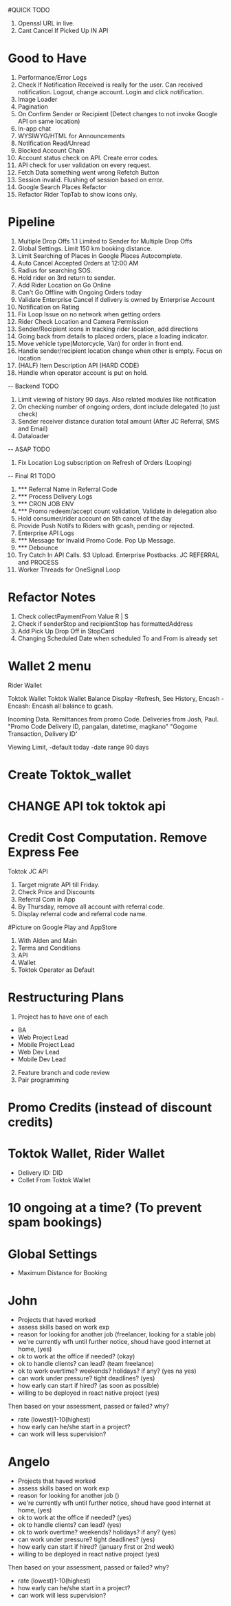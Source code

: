 #QUICK TODO

1. Openssl URL in live.
2. Cant Cancel If Picked Up IN API

# Good to Have

1. Performance/Error Logs
2. Check If Notification Received is really for the user. Can received notification. Logout, change account. Login and click notification.
3. Image Loader
4. Pagination
5. On Confirm Sender or Recipient (Detect changes to not invoke Google API on same location)
6. In-app chat
7. WYSIWYG/HTML for Announcements
8. Notification Read/Unread
9. Blocked Account Chain
10. Account status check on API. Create error codes.
11. API check for user validation on every request.
12. Fetch Data something went wrong Refetch Button
13. Session invalid. Flushing of session based on error.
14. Google Search Places Refactor
15. Refactor Rider TopTab to show icons only.

# Pipeline

1. Multiple Drop Offs
   1.1 Limited to Sender for Multiple Drop Offs
2. Global Settings. Limit 150 km booking distance.
3. Limit Searching of Places in Google Places Autocomplete.
4. Auto Cancel Accepted Orders at 12:00 AM
5. Radius for searching SOS.
6. Hold rider on 3rd return to sender.
7. Add Rider Location on Go Online
8. Can't Go Offline with Ongoing Orders today
9. Validate Enterprise Cancel if delivery is owned by Enterprise Account
10. Notification on Rating
11. Fix Loop Issue on no network when getting orders
12. Rider Check Location and Camera Permission
13. Sender/Recipient icons in tracking rider location, add directions
14. Going back from details to placed orders, place a loading indicator.
15. Move vehicle type(Motorcycle, Van) for order in front end.
16. Handle sender/recipient location change when other is empty. Focus on location
17. (HALF) Item Description API (HARD CODE)
18. Handle when operator account is put on hold.

-- Backend TODO

1. Limit viewing of history 90 days. Also related modules like notification
2. On checking number of ongoing orders, dont include delegated (to just check)
3. Sender receiver distance duration total amount (After JC Referral, SMS and Email)
4. Dataloader

-- ASAP TODO

1. Fix Location Log subscription on Refresh of Orders (Looping)

-- Final R1 TODO

1. \*\*\* Referral Name in Referral Code
2. \*\*\* Process Delivery Logs
3. \*\*\* CRON JOB ENV
4. \*\*\* Promo redeem/accept count validation, Validate in delegation also
5. Hold consumer/rider account on 5th cancel of the day
6. Provide Push Notifs to Riders with gcash, pending or rejected.
7. Enterprise API Logs
8. \*\*\* Message for Invalid Promo Code. Pop Up Message.
9. \*\*\* Debounce
10. Try Catch In API Calls. S3 Upload. Enterprise Postbacks. JC REFERRAL and PROCESS
11. Worker Threads for OneSignal Loop

# Refactor Notes

1. Check collectPaymentFrom Value R | S
2. Check if senderStop and recipientStop has formattedAddress
3. Add Pick Up Drop Off in StopCard
4. Changing Scheduled Date when scheduled To and From is already set

# Wallet 2 menu

Rider Wallet

Toktok Wallet
Toktok Wallet Balance Display
-Refresh, See History, Encash
-Encash: Encash all balance to gcash.

Incoming Data.
Remittances from promo Code.
Deliveries from Josh, Paul.
"Promo Code Delivery ID, pangalan, datetime, magkano"
"Gogome Transaction, Delivery ID'

Viewing Limit,
-default today
-date range 90 days

# Create Toktok_wallet

# CHANGE API tok toktok api

# Credit Cost Computation. Remove Express Fee

Toktok JC API

1. Target migrate API till Friday.
2. Check Price and Discounts
3. Referral Com in App
4. By Thursday, remove all account with referral code.
5. Display referral code and referral code name.

#Picture on Google Play and AppStore

1. With Alden and Main
2. Terms and Conditions
3. API
4. Wallet
5. Toktok Operator as Default

# Restructuring Plans

1. Project has to have one of each

- BA
- Web Project Lead
- Mobile Project Lead
- Web Dev Lead
- Mobile Dev Lead

2. Feature branch and code review
3. Pair programming

# Promo Credits (instead of discount credits)

# Toktok Wallet, Rider Wallet

- Delivery ID: DID
- Collet From Toktok Wallet

# 10 ongoing at a time? (To prevent spam bookings)

# Global Settings

- Maximum Distance for Booking

# John

- Projects that haved worked
- assess skills based on work exp
- reason for looking for another job (freelancer, looking for a stable job)
- we're currently wfh until further notice, shoud have good internet at home, (yes)
- ok to work at the office if needed? (okay)
- ok to handle clients? can lead? (team freelance)
- ok to work overtime? weekends? holidays? if any? (yes na yes)
- can work under pressure? tight deadlines? (yes)
- how early can start if hired? (as soon as possible)
- willing to be deployed in react native project (yes)

Then based on your assessment, passed or failed? why?

- rate (lowest)1-10(highest)
- how early can he/she start in a project?
- can work will less supervision?

# Angelo

- Projects that haved worked
- assess skills based on work exp
- reason for looking for another job ()
- we're currently wfh until further notice, shoud have good internet at home, (yes)
- ok to work at the office if needed? (yes)
- ok to handle clients? can lead? (yes)
- ok to work overtime? weekends? holidays? if any? (yes)
- can work under pressure? tight deadlines? (yes)
- how early can start if hired? (january first or 2nd week)
- willing to be deployed in react native project (yes)

Then based on your assessment, passed or failed? why?

- rate (lowest)1-10(highest)
- how early can he/she start in a project?
- can work will less supervision?
